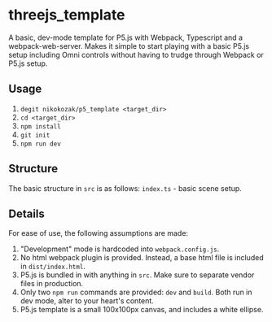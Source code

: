 # threejs_template
A basic, dev-mode template for P5.js with Webpack, Typescript and a webpack-web-server. Makes it simple to start playing with a basic P5.js setup including Omni controls without having to trudge through Webpack or P5.js setup.  

## Usage
1. `degit nikokozak/p5_template <target_dir>`
2. `cd <target_dir>`
3. `npm install`
4. `git init`
5. `npm run dev`

## Structure
The basic structure in `src` is as follows:
`index.ts` - basic scene setup.

## Details
For ease of use, the following assumptions are made:
1. "Development" mode is hardcoded into `webpack.config.js`.
2. No html webpack plugin is provided. Instead, a base html file is included in `dist/index.html`.
3. P5.js is bundled in with anything in `src`. Make sure to separate vendor files in production.
4. Only two `npm run` commands are provided: `dev` and `build`. Both run in dev mode, alter to your heart's content.
5. P5.js template is a small 100x100px canvas, and includes a white ellipse.
